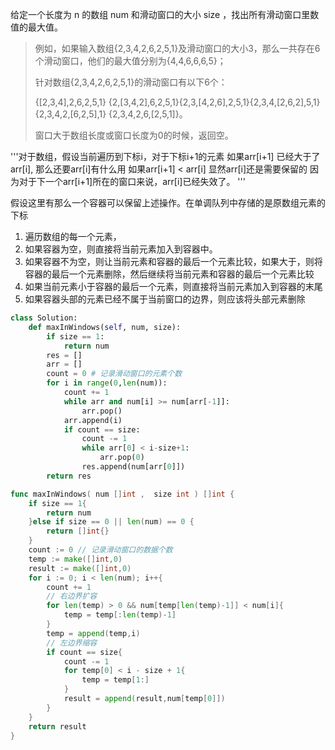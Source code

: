 给定一个长度为 n 的数组 num 和滑动窗口的大小 size ，找出所有滑动窗口里数值的最大值。 

> 例如，如果输入数组{2,3,4,2,6,2,5,1}及滑动窗口的大小3，那么一共存在6个滑动窗口，他们的最大值分别为{4,4,6,6,6,5}； 
>
> 针对数组{2,3,4,2,6,2,5,1}的滑动窗口有以下6个：
>
> {[2,3,4],2,6,2,5,1} {2,[3,4,2],6,2,5,1}{2,3,[4,2,6],2,5,1}{2,3,4,[2,6,2],5,1}{2,3,4,2,[6,2,5],1} {2,3,4,2,6,[2,5,1]}。 
>
> 窗口大于数组长度或窗口长度为0的时候，返回空。

'''对于数组，假设当前遍历到下标i，对于下标i+1的元素
    如果arr[i+1] 已经大于了 arr[i], 那么还要arr[i]有什么用
    如果arr[i+1] < arr[i] 显然arr[i]还是需要保留的
    因为对于下一个arr[i+1]所在的窗口来说，arr[i]已经失效了。
'''

假设这里有那么一个容器可以保留上述操作。在单调队列中存储的是原数组元素的下标

1. 遍历数组的每一个元素， 
2. 如果容器为空，则直接将当前元素加入到容器中。 
3. 如果容器不为空，则让当前元素和容器的最后一个元素比较，如果大于，则将容器的最后一个元素删除，然后继续将当前元素和容器的最后一个元素比较 
4. 如果当前元素小于容器的最后一个元素，则直接将当前元素加入到容器的末尾 
5. 如果容器头部的元素已经不属于当前窗口的边界，则应该将头部元素删除 

```python
class Solution:
    def maxInWindows(self, num, size):
        if size == 1:
            return num
        res = []
        arr = []
        count = 0 # 记录滑动窗口的元素个数
        for i in range(0,len(num)):
            count += 1
            while arr and num[i] >= num[arr[-1]]:
                arr.pop()
            arr.append(i)
            if count == size:
                count -= 1
                while arr[0] < i-size+1:
                    arr.pop(0)
                res.append(num[arr[0]])
        return res
```

```go
func maxInWindows( num []int ,  size int ) []int {
    if size == 1{
        return num
    }else if size == 0 || len(num) == 0 {
        return []int{}
    }
    count := 0 // 记录滑动窗口的数据个数
    temp := make([]int,0)
    result := make([]int,0)
    for i := 0; i < len(num); i++{
        count += 1
        // 右边界扩容
        for len(temp) > 0 && num[temp[len(temp)-1]] < num[i]{
            temp = temp[:len(temp)-1]
        }
        temp = append(temp,i)
        // 左边界缩容
        if count == size{
            count -= 1
            for temp[0] < i - size + 1{
                temp = temp[1:]
            }
            result = append(result,num[temp[0]])
        }
    }
    return result
}
```

